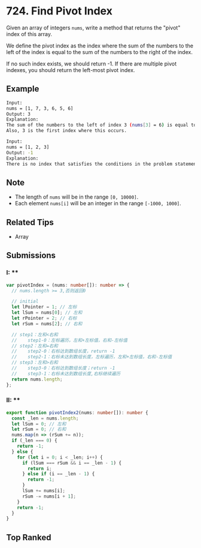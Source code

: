 # 724. Find Pivot Index

Given an array of integers `nums`, write a method that returns the "pivot" index of this array.

We define the pivot index as the index where the sum of the numbers to the left of the index is equal to the sum of the numbers to the right of the index.

If no such index exists, we should return -1. If there are multiple pivot indexes, you should return the left-most pivot index.

## Example

```bash
Input:
nums = [1, 7, 3, 6, 5, 6]
Output: 3
Explanation:
The sum of the numbers to the left of index 3 (nums[3] = 6) is equal to the sum of numbers to the right of index 3.
Also, 3 is the first index where this occurs.
```

```bash
Input:
nums = [1, 2, 3]
Output: -1
Explanation:
There is no index that satisfies the conditions in the problem statement.
```

## Note

- The length of `nums` will be in the range `[0, 10000]`.
- Each element `nums[i]` will be an integer in the range `[-1000, 1000]`.

## Related Tips

- Array

## Submissions

### I: **


```typescript
var pivotIndex = (nums: number[]): number => {
  // nums.length >= 3,否则返回0

  // initial
  let lPointer = 1; // 左标
  let lSum = nums[0]; // 左和
  let rPointer = 2; // 右标
  let rSum = nums[2]; // 右和

  // step1：左和<右和
  //    step1-0：左标遍历，左和+左标值，右和-左标值
  // step2：左和=右和
  //    step2-0：右标达到数组长度，return -1
  //    step2-1：右标未达到数组长度，左标遍历，左和+左标值，右和-左标值
  // step3：左和>右和
  //    step3-0：右标达到数组长度；return -1
  //    step3-1：右标未达到数组长度,右标继续遍历
  return nums.length;
};
```

### II: **


```typescript
export function pivotIndex2(nums: number[]): number {
  const _len = nums.length;
  let lSum = 0; // 左和
  let rSum = 0; // 右和
  nums.map(n => (rSum += n));
  if (_len === 0) {
    return -1;
  } else {
    for (let i = 0; i < _len; i++) {
      if (lSum === rSum && i == _len - 1) {
        return i;
      } else if (i == _len - 1) {
        return -1;
      }
      lSum += nums[i];
      rSum -= nums[i + 1];
    }
    return -1;
  }
}
```

## Top Ranked

